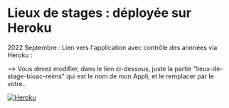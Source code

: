 # Lieux de stages : déployée sur Heroku

2022 Septembre : Lien vers l'application avec contrôle des annnées via Heroku :

--> Vous devez modifier, dans le lien ci-dessous, juste la partie "lieux-de-stage-bioac-reims" qui est le nom de
mon Appli, et le remplacer par le votre..

[![Heroku](https://heroku-badge.herokuapp.com/?app=heroku-badge)](https://lieux-de-stage-bioac-reims.herokuapp.com/)
